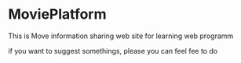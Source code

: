 # MoviePlatform

This is Move information sharing web site for learning web programm

 if  you want to suggest somethings, please you can feel fee to do 
